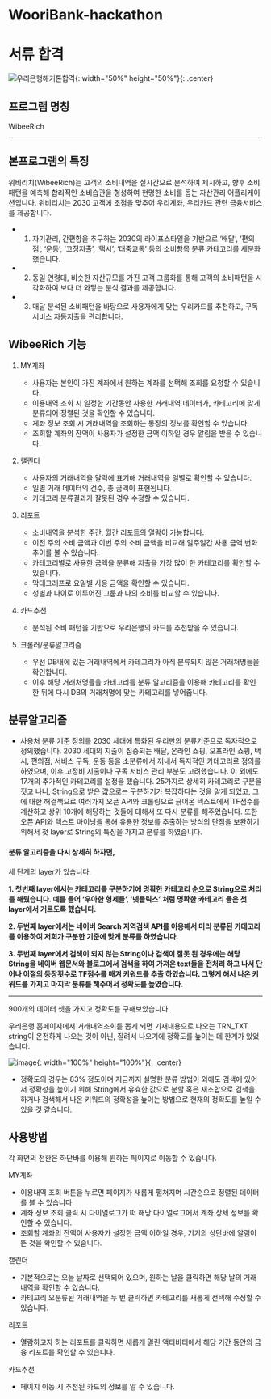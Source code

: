 # WooriBank-hackathon

# 서류 합격

![우리은행해커톤합격](https://user-images.githubusercontent.com/26592315/150894451-dd670bdb-1ada-4e0e-8497-cc7a2e2c4752.jpg){: width="50%" height="50%"}{: .center}

## 프로그램 명칭

WibeeRich

---

## 본프로그램의 특징

위비리치(WibeeRich)는 고객의 소비내역을 실시간으로 분석하여 제시하고, 향후 소비패턴을 예측해 합리적인 소비습관을 형성하여 현명한 소비를 돕는 자산관리 어플리케이션입니다. 위비리치는 2030 고객에 초점을 맞추어 우리계좌, 우리카드 관련 금융서비스를 제공합니다.

- 1. 자기관리, 간편함을 추구하는 2030의 라이프스타일을 기반으로 ‘배달’, ‘편의점’, ‘운동’, ‘고정지출’, ‘택시’, ‘대중교통’ 등의 소비항목 분류 카테고리를 세분화했습니다.
- 2. 동일 연령대, 비슷한 자산규모를 가진 고객 그룹화를 통해 고객의 소비패턴을 시각화하여 보다 더 와닿는 분석 결과를 제공합니다.
- 3. 매달 분석된 소비패턴을 바탕으로 사용자에게 맞는 우리카드를 추천하고, 구독서비스 자동지출을 관리합니다.

## WibeeRich 기능

1. MY계좌

   - 사용자는 본인이 가진 계좌에서 원하는 계좌를 선택해 조회를 요청할 수 있습니다.
   - 이용내역 조회 시 일정한 기간동안 사용한 거래내역 데이터가, 카테고리에 맞게 분류되어 정렬된 것을 확인할 수 있습니다.
   - 계좌 정보 조회 시 거래내역을 조회하는 통장의 정보를 확인할 수 있습니다.
   - 조회할 계좌의 잔액이 사용자가 설정한 금액 이하일 경우 알림을 받을 수 있습니다.

2. 캘린더

   - 사용자의 거래내역을 달력에 표기해 거래내역을 일별로 확인할 수 있습니다.
   - 일별 거래 데이터의 건수, 총 금액이 표현됩니다.
   - 카테고리 분류결과가 잘못된 경우 수정할 수 있습니다.

3. 리포트

   - 소비내역을 분석한 주간, 월간 리포트의 열람이 가능합니다.
   - 이전 주의 소비 금액과 이번 주의 소비 금액을 비교해 일주일간 사용 금액 변화 추이를 볼 수 있습니다.
   - 카테고리별로 사용한 금액을 분류해 지출을 가장 많이 한 카테고리를 확인할 수 있습니다.
   - 막대그래프로 요일별 사용 금액을 확인할 수 있습니다.
   - 성별과 나이로 이루어진 그룹과 나의 소비를 비교할 수 있습니다.

4. 카드추천

   - 분석된 소비 패턴을 기반으로 우리은행의 카드를 추천받을 수 있습니다.

5. 크롤러/분류알고리즘
   - 우선 DB내에 있는 거래내역에서 카테고리가 아직 분류되지 않은 거래처명들을 확인합니다.
   - 이후 해당 거래처명들을 카테고리를 분류 알고리즘을 이용해 카테고리를 확인한 뒤에 다시 DB의 거래처명에 맞는 카테고리를 넣어줍니다.

## 분류알고리즘

- 사용처 분류 기준 정의를 2030 세대에 특화된 우리만의 분류기준으로 독자적으로 정의했습니다.
  2030 세대의 지출이 집중되는 배달, 온라인 쇼핑, 오프라인 쇼핑, 택시, 편의점, 서비스 구독, 운동 등을 소분류에서 꺼내서 독자적인 카테고리로 정의를 하였으며, 이후 고정비 지출이나 구독 서비스 관리 부분도 고려했습니다. 이 외에도 17개의 추가적인 카테고리를 설정을 했습니다.
  25가지로 상세히 카테고리로 구분을 짓고 나니, String으로 받은 값으로는 구분하기가 복잡하다는 것을 알게 되었고, 그에 대한 해결책으로 여러가지 오픈 API와 크롤링으로 긁어온 텍스트에서
  TF점수를 계산하고 상위 10개에 해당하는 것들에 대해서 또 다시 분류를 해주었습니다.
  또한 오픈 API와 텍스트 마이닝을 통해 유용한 정보를 추출하는 방식의 단점을 보완하기 위해서 첫 layer로 String의 특징을 가지고 분류를 하였습니다.

#### 분류 알고리즘을 다시 상세히 하자면,

세 단계의 layer가 있습니다.

**1. 첫번째 layer에서는 카테고리를 구분하기에 명확한 카테고리 순으로 String으로 처리를 해줬습니다. 예를 들어 ‘우아한 형제들’, ‘넷플릭스’ 처럼 명확한 카테고리 들은 첫 layer에서 거르도록 했습니다.**

**2. 두번째 layer에서는 네이버 Search 지역검색 API를 이용해서 미리 분류된 카테고리를 이용하여 저희가 구분한 기준에 맞게 분류를 하였습니다.**

**3. 두번째 layer에서 검색이 되지 않는 String이나 검색이 잘못 된 경우에는 해당 String을 네이버 웹문서와 블로그에서 검색을 하여 가져온 text들을 전처리 하고 나서 단어나 어절의 등장횟수로 TF점수를 매겨 키워드를 추출 하였습니다. 그렇게 해서 나온 키워드를 가지고 마지막 분류를 해주어서 정확도를 높였습니다.**

---

900개의 데이터 셋을 가지고 정확도를 구해보았습니다.

우리은행 홈페이지에서 거래내역조회를 뽑게 되면 기재내용으로 나오는 TRN_TXT string이 온전하게 나오는 것이 아닌, 잘려서 나오기에 정확도를 높이는 데 한계가 있었습니다.

![image](https://user-images.githubusercontent.com/26592315/150895397-0d059a92-b5d3-4d3c-bb02-0af3e351846b.png){: width="100%" height="100%"}{: .center}

- 정확도의 경우는 83% 정도이며 지금까지 설명한 분류 방법이 외에도 검색에 있어서 정확성을 높이기 위해 String에서 유효한 값으로 분할 혹은 재조합으로 검색을 하거나 검색해서 나온 키워드의 정확성을 높이는 방법으로 현재의 정확도를 높일 수 있을 것 같습니다.

## 사용방법

각 화면의 전환은 하단바를 이용해 원하는 페이지로 이동할 수 있습니다.

MY계좌

- 이용내역 조회 버튼을 누르면 페이지가 새롭게 펼쳐지며 시간순으로 정렬된 데이터를 볼 수 있습니다
- 계좌 정보 조회 클릭 시 다이얼로그가 떠 해당 다이얼로그에서 계좌 상세 정보를 확인할 수 있습니다.
- 조회할 계좌의 잔액이 사용자가 설정한 금액 이하일 경우, 기기의 상단바에 알림이 뜬 것을 확인할 수 있습니다.

캘린더

- 기본적으로는 오늘 날짜로 선택되어 있으며, 원하는 날을 클릭하면 해당 날의 거래내역을 확인할 수 있습니다.
- 카테고리 오분류된 거래내역을 두 번 클릭하면 카테고리를 새롭게 선택해 수정할 수 있습니다.

리포트

- 열람하고자 하는 리포트를 클릭하면 새롭게 열린 액티비티에서 해당 기간 동안의 금융 리포트를 확인할 수 있습니다.

카드추천

- 페이지 이동 시 추천된 카드의 정보를 알 수 있습니다.
